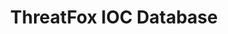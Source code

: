 ---
title: ThreatFox IOC Database
description: Browse indicators of compromise (IOCs) on ThreatFox.
url: https://threatfox.abuse.ch/browse/
image:
    # url: '/assets/images/cafe.png'
    # alt: 'Cafe'
tags: ['database', 'malware', 'threat']
pubDate: 2023-12-21
draft: false
---